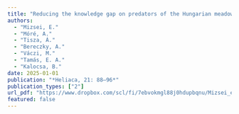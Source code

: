 ```yaml
---
title: "Reducing the knowledge gap on predators of the Hungarian meadow viper (*Vipera ursinii rakosiensis*): telemetry tracking and prey identification from nests of Common buzzard (*Buteo buteo*)"
authors:
  - "Mizsei, E."
  - "Móré, A."
  - "Tisza, Á."
  - "Bereczky, A."
  - "Váczi, M."
  - "Tamás, E. A."
  - "Kalocsa, B."
date: 2025-01-01
publication: "*Heliaca, 21: 88–96*"
publication_types: ["2"]
url_pdf: "https://www.dropbox.com/scl/fi/7ebvokmgl88j0hdupbqnu/Mizsei_et_al_2025_Heliaca.pdf?rlkey=zl9vzlglitx8cx0i6cgyc2daa&st=uuw201lp&dl=0"
featured: false
---
```

